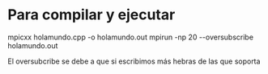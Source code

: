 # Para compilar y ejecutar  
mpicxx holamundo.cpp -o holamundo.out
mpirun -np 20 --oversubscribe  holamundo.out

El oversubcribe se debe a que si escribimos más hebras de las que soporta 


